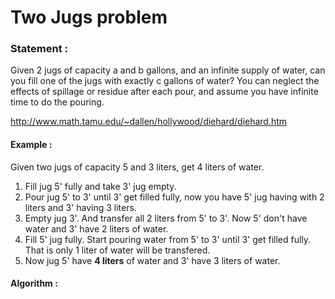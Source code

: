 Two Jugs problem
================

<h3>
Statement :
</h3>
Given 2 jugs of capacity a and b gallons, and an infinite supply of water, can you fill one of the jugs with exactly c gallons of water? You can neglect the effects of spillage or residue after each pour, and assume you have infinite time to do the pouring.

http://www.math.tamu.edu/~dallen/hollywood/diehard/diehard.htm

<h4>
Example :
</h4>
Given two jugs of capacity 5 and 3 liters, get 4 liters of water.<br>

1. Fill jug 5' fully and take 3' jug empty.
2. Pour jug 5' to 3' until 3' get filled fully, now you have 5' jug having with 2 liters and 3' having 3 liters.
3. Empty jug 3'. And transfer all 2 liters from 5' to 3'. Now 5' don't have water and 3' have 2 liters of water.
4. Fill 5' jug fully. Start pouring water from 5' to 3' until 3' get filled fully. That is only 1 liter of water will be transfered.
5. Now jug 5' have <b>4 liters</b> of water and 3' have 3 liters of water.

<h4>
Algorithm :
</h4>